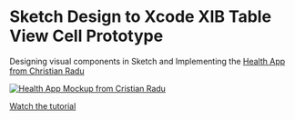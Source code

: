 # Sketch Design to Xcode XIB Table View Cell Prototype

Designing visual components in Sketch and Implementing the [Health App from Christian Radu](https://dribbble.com/shots/6629519-Health-App)

[![Health App Mockup from Cristian Radu](https://cdn.dribbble.com/users/1445253/screenshots/6629519/dribbble_2_4x.png)](https://dribbble.com/shots/6629519-Health-App)


[Watch the tutorial](https://youtu.be/Wdgj1Qe60oo)
